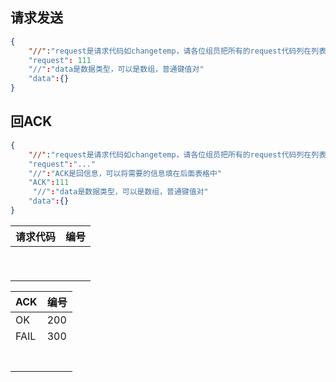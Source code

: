 ## 请求发送

~~~json
{
    "//":"request是请求代码如changetemp，请各位组员把所有的request代码列在列表中"
	"request": 111
    "//":"data是数据类型，可以是数组，普通键值对"
	"data":{}
}
~~~
## 回ACK

~~~json
{
    "//":"request是请求代码如changetemp，请各位组员把所有的request代码列在列表中"
    "request":"..."
    "//":"ACK是回信息，可以将需要的信息填在后面表格中"
    "ACK":111
     "//":"data是数据类型，可以是数组，普通键值对"
	"data":{}
}
~~~



| 请求代码 | 编号 |
| -------- | ---- |
|          |      |
|          |      |
|          |      |
|          |      |
|          |      |
|          |      |
|          |      |
|          |      |
|          |      |

| ACK  | 编号 |
| ---- | ---- |
| OK   | 200  |
| FAIL | 300  |
|      |      |
|      |      |
|      |      |
|      |      |
|      |      |
|      |      |
|      |      |

